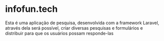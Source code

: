 # infofun.tech

Esta é uma aplicação de pesquisa, desenvolvida com a framework Laravel, através dela será possível,
criar diversas pesquisas e formulários e distribuir para que os usuários possam responde-las
